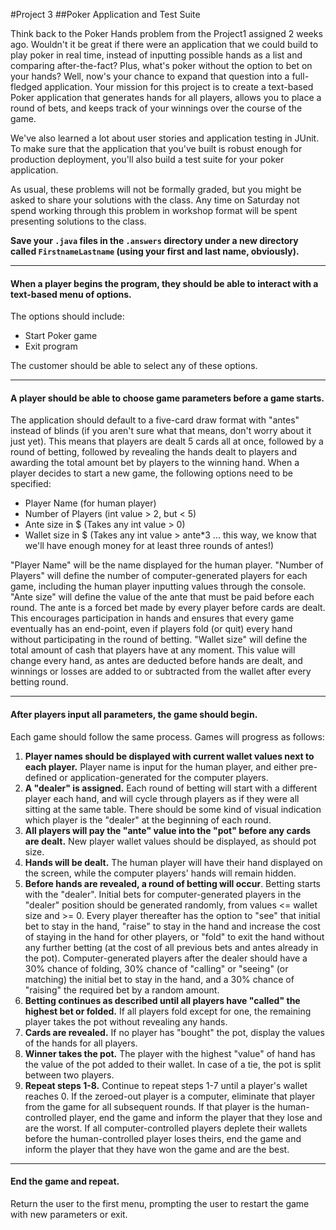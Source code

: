 #Project 3
##Poker Application and Test Suite

Think back to the Poker Hands problem from the Project1 assigned 2 weeks ago. Wouldn't it be great if there were an application that we could build to play poker in real time, instead of inputting possible hands as a list and comparing after-the-fact? Plus, what's poker without the option to bet on your hands? Well, now's your chance to expand that question into a full-fledged application. Your mission for this project is to create a text-based Poker application that generates hands for all players, allows you to place a round of bets, and keeps track of your winnings over the course of the game.

We've also learned a lot about user stories and application testing in JUnit. To make sure that the application that you've built is robust enough for production deployment, you'll also build a test suite for your poker application.

As usual, these problems will not be formally graded, but you might be asked to share your solutions with the class. Any time on Saturday not spend working through this problem in workshop format will be spent presenting solutions to the class.

**Save your `.java` files in the `.answers` directory under a new directory called `FirstnameLastname` (using your first and last name, obviously).**


-------------

#### When a player begins the program, they should be able to interact with a text-based menu of options.

The options should include:

- Start Poker game
- Exit program

The customer should be able to select any of these options.

-------------

#### A player should be able to choose game parameters before a game starts.

The application should default to a five-card draw format with "antes" instead of blinds (if you aren't sure what that means, don't worry about it just yet). This means that players are dealt 5 cards all at once, followed by a round of betting, followed by revealing the hands dealt to players and awarding the total amount bet by players to the winning hand. When a player decides to start a new game, the following options need to be specified:

- Player Name (for human player)
- Number of Players (int value > 2, but < 5)
- Ante size in $ (Takes any int value > 0)
- Wallet size in $ (Takes any int value > ante*3 ... this way, we know that we'll have enough money for at least three rounds of antes!)

"Player Name" will be the name displayed for the human player.
"Number of Players" will define the number of computer-generated players for each game, including the human player inputting values through the console.
"Ante size" will define the value of the ante that must be paid before each round. The ante is a forced bet made by every player before cards are dealt. This encourages participation in hands and ensures that every game eventually has an end-point, even if players fold (or quit) every hand without participating in the round of betting.
"Wallet size" will define the total amount of cash that players have at any moment. This value will change every hand, as antes are deducted before hands are dealt, and winnings or losses are added to or subtracted from the wallet after every betting round.

-------------

#### After players input all parameters, the game should begin.

Each game should follow the same process. Games will progress as follows:

1. **Player names should be displayed with current wallet values next to each player.** Player name is input for the human player, and either pre-defined or application-generated for the computer players.
2. **A "dealer" is assigned.** Each round of betting will start with a different player each hand, and will cycle through players as if they were all sitting at the same table. There should be some kind of visual indication which player is the "dealer" at the beginning of each round.
3. **All players will pay the "ante" value into the "pot" before any cards are dealt.** New player wallet values should be displayed, as should pot size.
4. **Hands will be dealt.** The human player will have their hand displayed on the screen, while the computer players' hands will remain hidden.
5. **Before hands are revealed, a round of betting will occur**. Betting starts with the "dealer". Initial bets for computer-generated players in the "dealer" position should be generated randomly, from values <= wallet size and >= 0. Every player thereafter has the option to "see" that initial bet to stay in the hand, "raise" to stay in the hand and increase the cost of staying in the hand for other players, or "fold" to exit the hand without any further betting (at the cost of all previous bets and antes already in the pot). Computer-generated players after the dealer should have a 30% chance of folding, 30% chance of "calling" or "seeing" (or matching) the initial bet to stay in the hand, and a 30% chance of "raising" the required bet by a random amount.
6. **Betting continues as described until all players have "called" the highest bet or folded.** If all players fold except for one, the remaining player takes the pot without revealing any hands.
7. **Cards are revealed.** If no player has "bought" the pot, display the values of the hands for all players.
8. **Winner takes the pot.** The player with the highest "value" of hand has the value of the pot added to their wallet. In case of a tie, the pot is split between two players.
9. **Repeat steps 1-8.** Continue to repeat steps 1-7 until a player's wallet reaches 0. If the zeroed-out player is a computer, eliminate that player from the game for all subsequent rounds. If that player is the human-controlled player, end the game and inform the player that they lose and are the worst. If all computer-controlled players deplete their wallets before the human-controlled player loses theirs, end the game and inform the player that they have won the game and are the best.

-------------

#### End the game and repeat.

Return the user to the first menu, prompting the user to restart the game with new parameters or exit.






